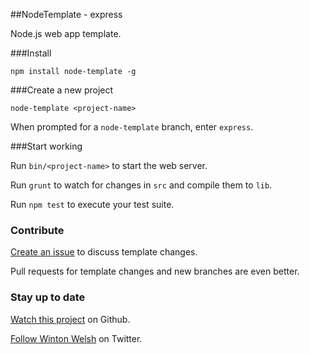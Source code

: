 ##NodeTemplate - express

Node.js web app template.

###Install

	npm install node-template -g

###Create a new project

	node-template <project-name>

When prompted for a `node-template` branch, enter `express`.

###Start working

Run `bin/<project-name>` to start the web server.

Run `grunt` to watch for changes in `src` and compile them to `lib`.

Run `npm test` to execute your test suite.

### Contribute

[Create an issue](https://github.com/winton/node-template/issues/new) to discuss template changes.

Pull requests for template changes and new branches are even better.

### Stay up to date

[Watch this project](https://github.com/winton/node-template#) on Github.

[Follow Winton Welsh](http://twitter.com/intent/user?screen_name=wintonius) on Twitter.
